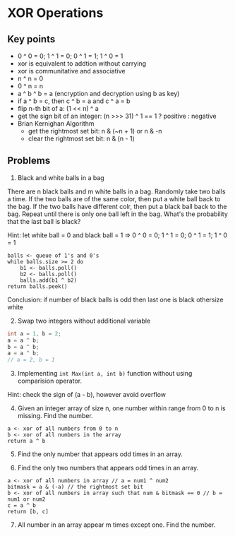 # XOR Operations

## Key points

- 0 ^ 0 = 0; 1 ^ 1 = 0; 0 ^ 1 = 1; 1 ^ 0 = 1
- xor is equivalent to addtion without carrying
- xor is communitative and associative
- n ^ n = 0
- 0 ^ n = n
- a ^ b ^ b = a (encryption and decryption using b as key)
- if a ^ b = c, then c ^ b = a and c ^ a = b
- flip n-th bit of a: (1 << n) ^ a
- get the sign bit of an integer: (n >>> 31) ^ 1 == 1 ? positive : negative
- Brian Kernighan Algorithm
  * get the rightmost set bit: n & (~n + 1) or n & -n
  * clear the rightmost set bit: n & (n - 1)

## Problems

1. Black and white balls in a bag

There are n black balls and m white balls in a bag.
Randomly take two balls a time.
If the two balls are of the same color, then put a white ball back to the bag.
If the two balls have different colr, then put a black ball back to the bag.
Repeat until there is only one ball left in the bag.
What's the probability that the last ball is black?

Hint: let white ball = 0 and black ball = 1 =>  0 ^ 0 = 0; 1 ^ 1 = 0; 0 ^ 1 = 1; 1 ^ 0 = 1
```pseudoCode
balls <- queue of 1's and 0's
while balls.size >= 2 do
    b1 <- balls.poll()
    b2 <- balls.poll()
    balls.add(b1 ^ b2)
return balls.peek()
```
Conclusion: if number of black balls is odd then last one is black othersize white
    
2. Swap two integers without additional variable
```java
int a = 1, b = 2;
a = a ^ b;
b = a ^ b;
a = a ^ b;
// a = 2, b = 1
```

3. Implementing `int Max(int a, int b)` function without using comparision operator.

Hint: check the sign of (a - b), however avoid overflow

4. Given an integer array of size n, one number within range from 0 to n is missing. Find the number.

```pseudoCode
a <- xor of all numbers from 0 to n
b <- xor of all numbers in the array
return a ^ b
```

5. Find the only number that appears odd times in an array.

6. Find the only two numbers that appears odd times in an array.

```pseudoCode
a <- xor of all numbers in array // a = num1 ^ num2
bitmask = a & (-a) // the rightmost set bit
b <- xor of all numbers in array such that num & bitmask == 0 // b = num1 or num2
c = a ^ b
return [b, c]
```

7. All number in an array appear m times except one. Find the number.

